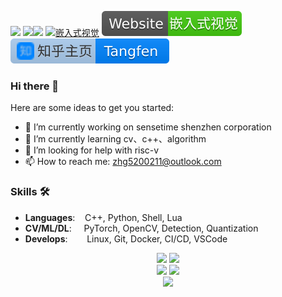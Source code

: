 ![](https://komarev.com/ghpvc/?username=HarleysZhang&label=PROFILE+VIEWS)
![](https://img.shields.io/github/followers/HarleysZhang?style=social)![](https://img.shields.io/github/stars/HarleysZhang?style=social)
<a href="https://blog.csdn.net/qq_20986663"><img src="https://img.shields.io/badge/csdn-CSDN-red.svg" alt="嵌入式视觉"></a>
[![website](icons/Website-armcvai-brightgreen.svg)](http://www.armcvai.com/)
[![zhihu](icons/Home-on-Zhihu.svg)](https://www.zhihu.com/people/tang-fen-44-49)

### Hi there 👋

Here are some ideas to get you started:
- 🔭 I’m currently working on sensetime shenzhen corporation
- 🌱 I’m currently learning cv、c++、algorithm
- 🤔 I’m looking for help with risc-v
- 📫 How to reach me: zhg5200211@outlook.com

### Skills 🛠️
- **Languages**: &nbsp;&nbsp;                C++, Python, Shell, Lua
- **CV/ML/DL**: &nbsp;&nbsp;&nbsp;           PyTorch, OpenCV, Detection, Quantization
- **Develops**:  &nbsp;&nbsp;&nbsp;&nbsp;    Linux, Git, Docker, CI/CD, VSCode

<!-- GitHub Readme Stats -->
<div align="center">
  <img height="165px" src="https://github-readme-stats.vercel.app/api?username=HarleysZhang&theme=buefy&show_icons=trueline_height=21" />
  <img height="165px" src="https://github-readme-stats.vercel.app/api/top-langs/?username=HarleysZhang&theme=buefy&layout=compact" />
</div>

<!-- GitHub Profile Trophy & GitHub Streak Stats -->
<div align="center">
 <img height="205px" src="https://github-profile-trophy.vercel.app/?username=HarleysZhang&theme=buefy&row=2&column=3&no-frame=true" />
 <img height="205px" src="https://github-readme-streak-stats.herokuapp.com/?user=HarleysZhang&theme=buefy" />
</div>

<!-- GitHub Activity Graph -->
<div align="center"><img height="290px" src="https://activity-graph.herokuapp.com/graph?username=HarleysZhang&theme=buefy" /></div>
